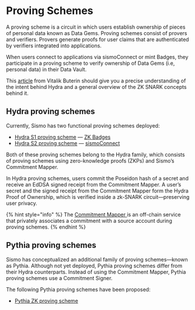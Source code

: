 # Proving Schemes

A proving scheme is a circuit in which users establish ownership of pieces of personal data known as Data Gems. Proving schemes consist of provers and verifiers. Provers generate proofs for user claims that are authenticated by verifiers integrated into applications.

When users connect to applications via sismoConnect or mint Badges, they participate in a proving scheme to verify ownership of Data Gems (i.e, personal data) in their Data Vault.

This [article](https://vitalik.ca/general/2022/06/15/using\_snarks.html) from Vitalik Buterin should give you a precise understanding of the intent behind Hydra and a general overview of the ZK SNARK concepts behind it.

## Hydra proving schemes

Currently, Sismo has two functional proving schemes deployed:

* [Hydra S1 proving scheme](hydra-s1.md) — [ZK Badges](../../what-is-sismo/sismo-badges.md)
* [Hydra S2 proving scheme](hydra-s2.md) — [sismoConnect](../../what-is-sismo/sismoconnect.md)

Both of these proving schemes belong to the Hydra family, which consists of proving schemes using zero-knowledge proofs (ZKPs) and Sismo’s Commitment Mapper.

In Hydra proving schemes, users commit the Poseidon hash of a secret and receive an EdDSA signed receipt from the Commitment Mapper. A user’s secret and the signed receipt from the Commitment Mapper form the Hydra Proof of Ownership, which is verified inside a zk-SNARK circuit—preserving user privacy.

{% hint style="info" %}
The [Commitment Mapper ](../commitment-mapper.md)is an off-chain service that privately associates a commitment with a source account during proving schemes.
{% endhint %}

## Pythia proving schemes

Sismo has conceptualized an additional family of proving schemes—known as Pythia. Although not yet deployed, Pythia proving schemes differ from their Hydra counterparts. Instead of using the Commitment Mapper, Pythia proving schemes use a Commitment Signer.

The following Pythia proving schemes have been proposed:

* [Pythia ZK proving scheme](pythia-zk-proving-scheme.md)
